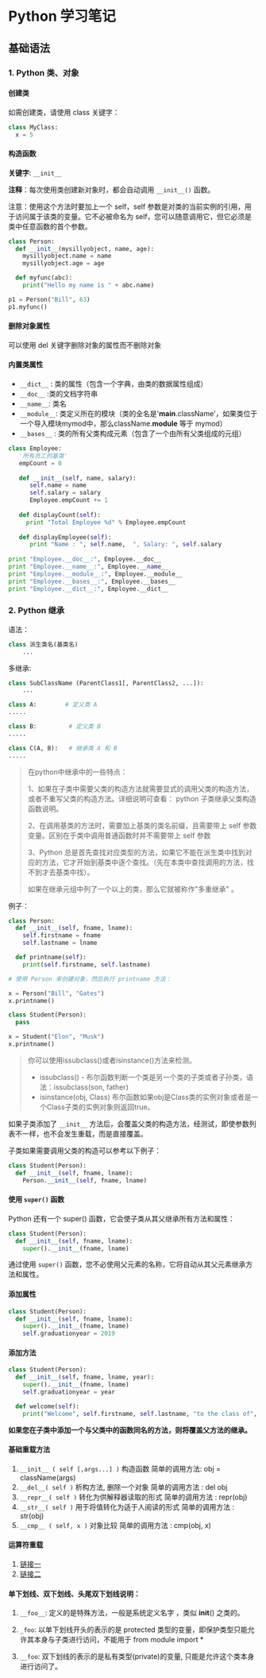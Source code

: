 # Python 学习笔记

## 基础语法

### 1. Python 类、对象

#### 创建类

如需创建类，请使用 class 关键字：

```python
class MyClass:
  x = 5
```

#### 构造函数

**关键字**: `__init__`

**注释**：每次使用类创建新对象时，都会自动调用 `__init__()` 函数。

注意：使用这个方法时要加上一个 self，self 参数是对类的当前实例的引用，用于访问属于该类的变量。它不必被命名为 self，您可以随意调用它，但它必须是类中任意函数的首个参数。

```python
class Person:
  def __init__(mysillyobject, name, age):
    mysillyobject.name = name
    mysillyobject.age = age

  def myfunc(abc):
    print("Hello my name is " + abc.name)

p1 = Person("Bill", 63)
p1.myfunc()
```

#### 删除对象属性

可以使用 del 关键字删除对象的属性而不删除对象

#### 内置类属性

- `__dict__` : 类的属性（包含一个字典，由类的数据属性组成）
- `__doc__` :类的文档字符串
- `__name__`: 类名
- `__module__`: 类定义所在的模块（类的全名是'__main__.className'，如果类位于一个导入模块mymod中，那么className.__module__ 等于 mymod）
- `__bases__` : 类的所有父类构成元素（包含了一个由所有父类组成的元组）

```python
class Employee:
   '所有员工的基类'
   empCount = 0
 
   def __init__(self, name, salary):
      self.name = name
      self.salary = salary
      Employee.empCount += 1
   
   def displayCount(self):
     print "Total Employee %d" % Employee.empCount
 
   def displayEmployee(self):
      print "Name : ", self.name,  ", Salary: ", self.salary
 
print "Employee.__doc__:", Employee.__doc__
print "Employee.__name__:", Employee.__name__
print "Employee.__module__:", Employee.__module__
print "Employee.__bases__:", Employee.__bases__
print "Employee.__dict__:", Employee.__dict__
```

### 2. Python 继承

语法：

```python
class 派生类名(基类名)
    ...
```

多继承:

```python
class SubClassName (ParentClass1[, ParentClass2, ...]):
    ...
```

```python
class A:        # 定义类 A
.....

class B:         # 定义类 B
.....

class C(A, B):   # 继承类 A 和 B
.....
```

>在python中继承中的一些特点：
>
>1、如果在子类中需要父类的构造方法就需要显式的调用父类的构造方法，或者不重写父类的构造方法。详细说明可查看： python 子类继承父类构造函数说明。
>
>2、在调用基类的方法时，需要加上基类的类名前缀，且需要带上 self 参数变量。区别在于类中调用普通函数时并不需要带上 self 参数
>
>3、Python 总是首先查找对应类型的方法，如果它不能在派生类中找到对应的方法，它才开始到基类中逐个查找。（先在本类中查找调用的方法，找不到才去基类中找）。
>
>如果在继承元组中列了一个以上的类，那么它就被称作"多重继承" 。

例子：

```python
class Person:
  def __init__(self, fname, lname):
    self.firstname = fname
    self.lastname = lname

  def printname(self):
    print(self.firstname, self.lastname)

# 使用 Person 来创建对象，然后执行 printname 方法：

x = Person("Bill", "Gates")
x.printname()

class Student(Person):
  pass

x = Student("Elon", "Musk")
x.printname()
```

>你可以使用issubclass()或者isinstance()方法来检测。
>
>- issubclass() - 布尔函数判断一个类是另一个类的子类或者子孙类，语法：issubclass(son, father)
>- isinstance(obj, Class) 布尔函数如果obj是Class类的实例对象或者是一个Class子类的实例对象则返回true。

如果子类添加了 `__init__` 方法后，会覆盖父类的构造方法，经测试，即使参数列表不一样，也不会发生重载，而是直接覆盖。

子类如果需要调用父类的构造可以参考以下例子：

```python
class Student(Person):
  def __init__(self, fname, lname):
    Person.__init__(self, fname, lname)
```

#### 使用 `super()` 函数

Python 还有一个 super() 函数，它会使子类从其父继承所有方法和属性：

```python
class Student(Person):
  def __init__(self, fname, lname):
    super().__init__(fname, lname)
```

通过使用 `super()` 函数，您不必使用父元素的名称，它将自动从其父元素继承方法和属性。

#### 添加属性

```python
class Student(Person):
  def __init__(self, fname, lname):
    super().__init__(fname, lname)
    self.graduationyear = 2019
```

#### 添加方法

```python
class Student(Person):
  def __init__(self, fname, lname, year):
    super().__init__(fname, lname)
    self.graduationyear = year

  def welcome(self):
    print("Welcome", self.firstname, self.lastname, "to the class of", self.graduationyear)
```

**如果您在子类中添加一个与父类中的函数同名的方法，则将覆盖父方法的继承。**

#### 基础重载方法

1. `__init__ ( self [,args...] )`
  构造函数
  简单的调用方法: obj = className(args)
2. `__del__( self )`
  析构方法, 删除一个对象
  简单的调用方法 : del obj
3. `__repr__( self )`
  转化为供解释器读取的形式
  简单的调用方法 : repr(obj)
4. `__str__( self )`
  用于将值转化为适于人阅读的形式
  简单的调用方法 : str(obj)
5. `__cmp__ ( self, x )`
  对象比较
  简单的调用方法 : cmp(obj, x)

#### 运算符重载

1. [链接一](https://www.cnblogs.com/hotbaby/p/4913363.html)
2. [链接二](https://blog.csdn.net/zhangshuaijun123/article/details/82149056)

#### 单下划线、双下划线、头尾双下划线说明：
1. `__foo__`: 定义的是特殊方法，一般是系统定义名字 ，类似 __init__() 之类的。

2. `_foo`: 以单下划线开头的表示的是 protected 类型的变量，即保护类型只能允许其本身与子类进行访问，不能用于 from module import *

3. `__foo`: 双下划线的表示的是私有类型(private)的变量, 只能是允许这个类本身进行访问了。

